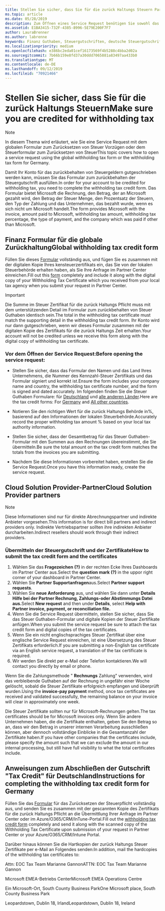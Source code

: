 ```yaml
---
title: Stellen Sie sicher, dass Sie für die zurück Haltungs Steuern Partner Center
ms.topic: article
ms.date: 05/28/2019
description: Zum Öffnen eines Service Request benötigen Sie sowohl das Formular zum zurückbehalten der Steuergutschrift als auch das Steuer Zertifikat für die Zurückhaltung.
ms.assetid: E1BA3415-732F-4385-8996-5E79E200F7F7
author: LauraBrenner
ms.author: labrenne
keywords: Finanz Guthaben, Steuergutschriften, deutsche Steuergutschrift, Formular Steuergutschrift
ms.localizationpriority: medium
ms.openlocfilehash: e386bc2eda01cef16173569f4b5288c4bba2d02a
ms.sourcegitcommit: 7b66b159e8fd37a30ddd7065881a83497aa433b0
ms.translationtype: MT
ms.contentlocale: de-DE
ms.lasthandoff: 09/12/2019
ms.locfileid: "70921466"
---
```

# <a name="make-sure-you-are-credited-for-withholding-tax"></a><span data-ttu-id="8046d-104">Stellen Sie sicher, dass Sie für die zurück Haltungs Steuern</span><span class="sxs-lookup"><span data-stu-id="8046d-104">Make sure you are credited for withholding tax</span></span>

>[!Note]
><span data-ttu-id="8046d-105">In diesem Thema wird erläutert, wie Sie eine Service Request mit dem globalen Formular zum Zurücksetzen von Steuer Vorzügen oder dem Steuerformular zum Zurücksetzen von Steuer</span><span class="sxs-lookup"><span data-stu-id="8046d-105">This topic covers how to open a service request using the global withholding tax form or the withholding tax form for Germany.</span></span>

<span data-ttu-id="8046d-106">Damit Ihr Konto für das zurückbehalten von Steuergeldern gutgeschrieben werden kann, müssen Sie das Formular zum zurückbehalten der Steuergutschrift ausfüllen.</span><span class="sxs-lookup"><span data-stu-id="8046d-106">In order for your account to be credited for withholding tax, you need to complete the withholding tax credit form.</span></span> <span data-ttu-id="8046d-107">Das Formular bietet Microsoft die Rechnung, den Betrag, der an Microsoft gezahlt wird, den Betrag der Steuer Menge, den Prozentsatz der Steuern, den Typ der Zahlung und das Unternehmen, das bezahlt wurde, wenn es sich nicht um Microsoft handelt.</span><span class="sxs-lookup"><span data-stu-id="8046d-107">The form provides Microsoft with the invoice, amount paid to Microsoft, withholding tax amount, withholding tax percentage, the type of payment, and the company which was paid if other than Microsoft.</span></span>  

## <a name="global-withholding-tax-credit-form"></a><span data-ttu-id="8046d-108">Finanz Formular für die globale Zurückhaltung</span><span class="sxs-lookup"><span data-stu-id="8046d-108">Global withholding tax credit form</span></span>

<span data-ttu-id="8046d-109">Füllen Sie dieses [Formular](https://query.prod.cms.rt.microsoft.com/cms/api/am/binary/RE30311) vollständig aus, und fügen Sie es zusammen mit der digitalen Kopie Ihres kensteuerzertifikats ein, das Sie von der lokalen Steuerbehörde erhalten haben, als Sie Ihre Anfrage im Partner Center einreichen.</span><span class="sxs-lookup"><span data-stu-id="8046d-109">Fill out this [form](https://query.prod.cms.rt.microsoft.com/cms/api/am/binary/RE30311) completely and include it along with the digital copy of your Withholding Tax Certificate which you received from your local tax agency when you submit your request in Partner Center.</span></span>
>[!IMPORTANT]
><span data-ttu-id="8046d-110">Die Summe im Steuer Zertifikat für die zurück Haltungs Pflicht muss mit dem unterstützenden Detail im Formular zum zurückbehalten von Steuer Guthaben identisch sein.</span><span class="sxs-lookup"><span data-stu-id="8046d-110">The total in the withholding tax certificate must match the supporting detail in the withholding tax credit form.</span></span> <span data-ttu-id="8046d-111">Ihr Konto wird nur dann gutgeschrieben, wenn wir dieses Formular zusammen mit der digitalen Kopie des Zertifikats für die zurück Haltungs Zeit erhalten.</span><span class="sxs-lookup"><span data-stu-id="8046d-111">Your account will not be credited unless we receive this form along with the digital copy of withholding tax certificate.</span></span>

### <a name="before-opening-the-service-request"></a><span data-ttu-id="8046d-112">Vor dem Öffnen der Service Request:</span><span class="sxs-lookup"><span data-stu-id="8046d-112">Before opening the service request:</span></span>

- <span data-ttu-id="8046d-113">Stellen Sie sicher, dass das Formular den Namen und das Land Ihres Unternehmens, die Nummer des Kennzahl-Steuer Zertifikats und das Formular signiert und korrekt ist.</span><span class="sxs-lookup"><span data-stu-id="8046d-113">Ensure the form includes your company name and country, the withholding tax certificate number, and the form is signed and dated accurately.</span></span> <span data-ttu-id="8046d-114">Im folgenden finden Sie die Steuer Guthaben Formulare: für [Deutschland](https://query.prod.cms.rt.microsoft.com/cms/api/am/binary/RE305Lo) und [alle anderen Länder](https://query.prod.cms.rt.microsoft.com/cms/api/am/binary/RE30311).</span><span class="sxs-lookup"><span data-stu-id="8046d-114">Here are the tax credit forms: For [Germany](https://query.prod.cms.rt.microsoft.com/cms/api/am/binary/RE305Lo) and [All other countries](https://query.prod.cms.rt.microsoft.com/cms/api/am/binary/RE30311).</span></span>

- <span data-ttu-id="8046d-115">Notieren Sie den richtigen Wert für die zurück Haltungs Behörde in%, basierend auf den Informationen der lokalen Steuerbehörde.</span><span class="sxs-lookup"><span data-stu-id="8046d-115">Accurately record the proper withholding tax amount % based on your local tax authority information.</span></span>

- <span data-ttu-id="8046d-116">Stellen Sie sicher, dass der Gesamtbetrag für das Steuer Guthaben-Formular mit den Summen aus den Rechnungen übereinstimmt, die Sie übermitteln.</span><span class="sxs-lookup"><span data-stu-id="8046d-116">Be sure the total amount on the tax credit form matches the totals from the invoices you are submitting.</span></span> 

- <span data-ttu-id="8046d-117">Nachdem Sie diese Informationen vorbereitet haben, erstellen Sie die Service Request.</span><span class="sxs-lookup"><span data-stu-id="8046d-117">Once you have this information ready, create the service request.</span></span>

## <a name="cloud-solution-provider-partners"></a><span data-ttu-id="8046d-118">Cloud Solution Provider-Partner</span><span class="sxs-lookup"><span data-stu-id="8046d-118">Cloud Solution Provider partners</span></span>

>[!Note]
><span data-ttu-id="8046d-119">Diese Informationen sind nur für direkte Abrechnungspartner und indirekte Anbieter vorgesehen.</span><span class="sxs-lookup"><span data-stu-id="8046d-119">This information is for direct bill partners and indirect providers only.</span></span> <span data-ttu-id="8046d-120">Indirekte Vertriebspartner sollten ihre indirekten Anbieter durcharbeiten.</span><span class="sxs-lookup"><span data-stu-id="8046d-120">Indirect resellers should work through their indirect providers.</span></span>

### <a name="how-to-submit-the-tax-credit-form-and-the-certificates"></a><span data-ttu-id="8046d-121">Übermitteln der Steuergutschrift und der Zertifikate</span><span class="sxs-lookup"><span data-stu-id="8046d-121">How to submit the tax credit form and the certificates</span></span>

1. <span data-ttu-id="8046d-122">Wählen Sie das **Fragezeichen** **(?)** in der rechten Ecke Ihres Dashboards im Partner Center aus.</span><span class="sxs-lookup"><span data-stu-id="8046d-122">Select the **question mark** **(?)** in the uppor right corner of your dashboard in Partner Center.</span></span>
2. <span data-ttu-id="8046d-123">Wählen Sie **Partner Supportanfragen**aus.</span><span class="sxs-lookup"><span data-stu-id="8046d-123">Select **Partner support requests**.</span></span>
3. <span data-ttu-id="8046d-124">Wählen Sie **neue Anforderung** aus, und wählen Sie dann unter **Details** **Hilfe bei der Partner Rechnung, Zahlungs-oder Abstimmungs Datei aus.**</span><span class="sxs-lookup"><span data-stu-id="8046d-124">Select **New request** and then under **Details**, select **Help with Partner invoice, payment, or reconciliation file.**</span></span>
4. <span data-ttu-id="8046d-125">Wenn Sie die Service Request übermitteln, stellen Sie sicher, dass Sie das Steuer Guthaben-Formular und digitale Kopien der Steuer Zertifikate anfügen.</span><span class="sxs-lookup"><span data-stu-id="8046d-125">When you submit the service request be sure to attach the tax credit form and digital copies of the tax certificates.</span></span>
5. <span data-ttu-id="8046d-126">Wenn Sie ein nicht englischsprachiges Steuer Zertifikat über eine englische Service Request einreichen, ist eine Übersetzung des Steuer Zertifikats erforderlich.</span><span class="sxs-lookup"><span data-stu-id="8046d-126">If you are submitting a non-English tax certificate via an English service request, a translation of the tax certificate is required.</span></span>
6. <span data-ttu-id="8046d-127">Wir werden Sie direkt per e-Mail oder Telefon kontaktieren.</span><span class="sxs-lookup"><span data-stu-id="8046d-127">We will contact you directly by email or phone.</span></span>

<span data-ttu-id="8046d-128">Wenn Sie die Zahlungsmethode " **Rechnungs** Zahlung" verwenden, wird das verbleibende Guthaben auf der Rechnung in ungefähr einer Woche gelöscht, sobald die Steuer Zertifikate erfolgreich empfangen und überprüft wurden.</span><span class="sxs-lookup"><span data-stu-id="8046d-128">Using the **invoice-pay payment** method, once tax certificates are received and validated successfully, the remaining balance on your invoice will clear in approximately one week.</span></span> 

<span data-ttu-id="8046d-129">Die Steuer Zertifikate sollten nur für Microsoft-Rechnungen gelten.</span><span class="sxs-lookup"><span data-stu-id="8046d-129">The tax certificates should be for Microsoft invoices only.</span></span> <span data-ttu-id="8046d-130">Wenn Sie andere Unternehmen haben, die die Zertifikate enthalten, geben Sie den Betrag so an, dass wir den Betrag in unserer internen Verarbeitung ausschließen können, aber dennoch vollständige Einblicke in die Gesamtanzahl der Zertifikate haben.</span><span class="sxs-lookup"><span data-stu-id="8046d-130">If you have other companies that the certificates include, please specify the amount such that we can exclude the amount in our internal processing, but still have full visibility to what the total certificates include.</span></span> 

## <a name="instructions-for-completing-the-withholding-tax-credit-form-for-germany"></a><span data-ttu-id="8046d-131">Anweisungen zum Abschließen der Gutschrift "Tax Credit" für Deutschland</span><span class="sxs-lookup"><span data-stu-id="8046d-131">Instructions for completing the withholding tax credit form for Germany</span></span>

<span data-ttu-id="8046d-132">Füllen Sie das [Formular](https://query.prod.cms.rt.microsoft.com/cms/api/am/binary/RE305Lo) für das Zurücksetzen der Steuerpflicht vollständig aus, und senden Sie es zusammen mit der gescannten Kopie des Zertifikats für die zurück Haltungs Pflicht an die Übermittlung Ihrer Anfrage im Partner Center oder im Azure/O365/CRM/InTune-Portal.</span><span class="sxs-lookup"><span data-stu-id="8046d-132">Fill out the [withholding tax credit form](https://query.prod.cms.rt.microsoft.com/cms/api/am/binary/RE305Lo) completely and send it along with the scanned copy of the Withholding Tax Certificate upon submission of your request in Partner Center or your Azure/O365/CRM/Intune Portal.</span></span> 

<span data-ttu-id="8046d-133">Darüber hinaus können Sie die Hartkopien der zurück Haltungs Steuer Zertifikate per e-Mail an Folgendes senden:</span><span class="sxs-lookup"><span data-stu-id="8046d-133">In addition, mail the hardcopies of the withholding tax certificates to:</span></span>

<span data-ttu-id="8046d-134">Attn: EOC Tax Team Marianne Gannon</span><span class="sxs-lookup"><span data-stu-id="8046d-134">ATTN: EOC Tax Team Marianne Gannon</span></span>

<span data-ttu-id="8046d-135">Microsoft EMEA-Betriebs Center</span><span class="sxs-lookup"><span data-stu-id="8046d-135">Microsoft EMEA Operations Centre</span></span>

<span data-ttu-id="8046d-136">Ein Microsoft-Ort, South County Business Park</span><span class="sxs-lookup"><span data-stu-id="8046d-136">One Microsoft place, South County Business Park</span></span>

<span data-ttu-id="8046d-137">Leopardstown, Dublin 18, Irland</span><span class="sxs-lookup"><span data-stu-id="8046d-137">Leopardstown, Dublin 18, Ireland</span></span>
